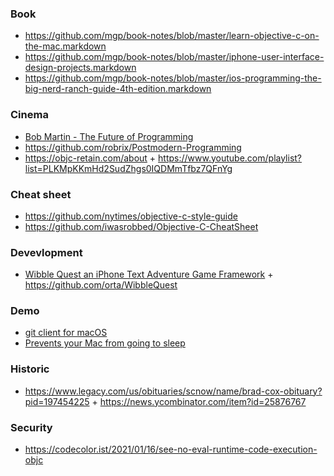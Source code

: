 ### Book 

- https://github.com/mgp/book-notes/blob/master/learn-objective-c-on-the-mac.markdown
- https://github.com/mgp/book-notes/blob/master/iphone-user-interface-design-projects.markdown
- https://github.com/mgp/book-notes/blob/master/ios-programming-the-big-nerd-ranch-guide-4th-edition.markdown

### Cinema

- [Bob Martin - The Future of Programming](https://youtu.be/ecIWPzGEbFc)
- https://github.com/robrix/Postmodern-Programming
- https://objc-retain.com/about + https://www.youtube.com/playlist?list=PLKMpKKmHd2SudZhgs0IQDMmTfbz7QFnYg

### Cheat sheet 

- https://github.com/nytimes/objective-c-style-guide
- https://github.com/iwasrobbed/Objective-C-CheatSheet

### Devevlopment

- [Wibble Quest an iPhone Text Adventure Game Framework](http://orta.io/WibbleQuest/index.html) + https://github.com/orta/WibbleQuest


### Demo 

- [git client for macOS](https://github.com/gitx/gitx)
- [Prevents your Mac from going to sleep](https://github.com/newmarcel/KeepingYouAwake)


### Historic

- https://www.legacy.com/us/obituaries/scnow/name/brad-cox-obituary?pid=197454225 + https://news.ycombinator.com/item?id=25876767

### Security 

- https://codecolor.ist/2021/01/16/see-no-eval-runtime-code-execution-objc